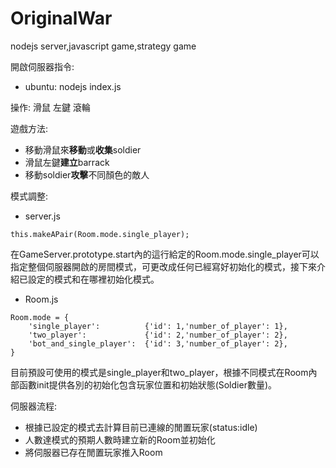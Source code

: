 # OriginalWar
nodejs server,javascript game,strategy game  

開啟伺服器指令:
 - ubuntu: nodejs index.js

操作: 滑鼠 左鍵 滾輪  

遊戲方法: 
- 移動滑鼠來**移動**或**收集**soldier  
- 滑鼠左鍵**建立**barrack  
- 移動soldier**攻擊**不同顏色的敵人

模式調整:  
- server.js
<pre><code>this.makeAPair(Room.mode.single_player);</code></pre>
在GameServer.prototype.start內的這行給定的Room.mode.single_player可以指定整個伺服器開啟的房間模式，可更改成任何已經寫好初始化的模式，接下來介紹已設定的模式和在哪裡初始化模式。

- Room.js  
<pre><code>Room.mode = {
	'single_player':          {'id': 1,'number_of_player': 1},
	'two_player':             {'id': 2,'number_of_player': 2},
	'bot_and_single_player':  {'id': 3,'number_of_player': 2},
}</pre></code>
目前預設可使用的模式是single_player和two_player，根據不同模式在Room內部函數init提供各別的初始化包含玩家位置和初始狀態(Soldier數量)。

伺服器流程:
- 根據已設定的模式去計算目前已連線的閒置玩家(status:idle)
- 人數達模式的預期人數時建立新的Room並初始化
- 將伺服器已存在閒置玩家推入Room
